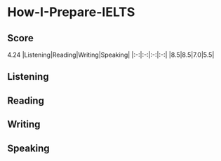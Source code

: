 # How-I-Prepare-IELTS
## Score
4.24
|Listening|Reading|Writing|Speaking|
|:-:|:-:|:-:|:-:|
|8.5|8.5|7.0|5.5|
## Listening
## Reading
## Writing
## Speaking
